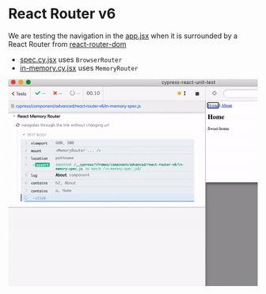 # React Router v6

We are testing the navigation in the [app.jsx](app.jsx) when it is surrounded by a React Router from [react-router-dom](https://github.com/ReactTraining/react-router#readme)

- [spec.cy.jsx](spec.cy.jsx) uses `BrowserRouter`
- [in-memory.cy.jsx](in-memory.cy.jsx) uses `MemoryRouter`

![In memory router spec](images/in-memory.gif)

